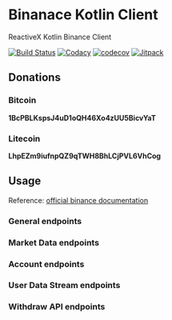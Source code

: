 # Binanace Kotlin Client

ReactiveX Kotlin Binance Client

[![Build Status](https://travis-ci.org/cluttered-cryptocurrency/binance-kotlin-client.svg?branch=master)](https://travis-ci.org/cluttered-cryptocurrency/binance-kotlin-client)
[![Codacy](https://api.codacy.com/project/badge/Grade/67a52e9c4fd34cc687be9f342d11f828)](https://www.codacy.com/app/cluttered-code/binanace-kotlin-client?utm_source=github.com&amp;utm_medium=referral&amp;utm_content=cluttered-cryptocurrency/binanace-kotlin-client&amp;utm_campaign=Badge_Grade)
[![codecov](https://codecov.io/gh/cluttered-cryptocurrency/binance-kotlin-client/branch/master/graph/badge.svg)](https://codecov.io/gh/cluttered-cryptocurrency/binance-kotlin-client)
[![Jitpack](https://jitpack.io/v/cluttered-cryptocurrency/binanace-kotlin-client.svg)](https://jitpack.io/#cluttered-cryptocurrency/binanace-kotlin-client)

## Donations

### Bitcoin
**1BcPBLKspsJ4uD1oQH46Xo4zUU5BicvYaT**

### Litecoin
**LhpEZm9iufnpQZ9qTWH8BhLCjPVL6VhCog**

## Usage

Reference: [official binance documentation](https://github.com/binance-exchange/binance-official-api-docs)

### General endpoints

### Market Data endpoints

### Account endpoints

### User Data Stream endpoints

### Withdraw API endpoints
